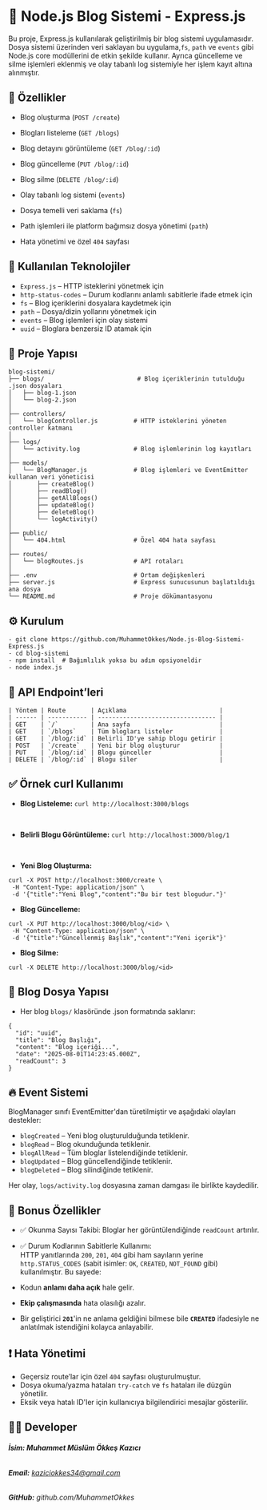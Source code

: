 # 📘 Node.js Blog Sistemi - Express.js
Bu proje, Express.js kullanılarak geliştirilmiş bir blog sistemi uygulamasıdır. Dosya sistemi üzerinden veri saklayan bu uygulama,`fs`, `path` ve `events` gibi Node.js core modüllerini de etkin şekilde kullanır. Ayrıca güncelleme ve silme işlemleri eklenmiş ve olay tabanlı log sistemiyle her işlem kayıt altına alınmıştır.

## 🚀 Özellikler
- Blog oluşturma (`POST /create`)

- Blogları listeleme (`GET /blogs`)

- Blog detayını görüntüleme (`GET /blog/:id`)

- Blog güncelleme (`PUT /blog/:id`)

- Blog silme (`DELETE /blog/:id`)

- Olay tabanlı log sistemi (`events`)

- Dosya temelli veri saklama (`fs`)

- Path işlemleri ile platform bağımsız dosya yönetimi (`path`)

- Hata yönetimi ve özel `404` sayfası

## 🧱 Kullanılan Teknolojiler
- `Express.js` – HTTP isteklerini yönetmek için
- `http-status-codes` – Durum kodlarını anlamlı sabitlerle ifade etmek için
- `fs` – Blog içeriklerini dosyalara kaydetmek için
- `path` – Dosya/dizin yollarını yönetmek için
- `events` – Blog işlemleri için olay sistemi
- `uuid` – Bloglara benzersiz ID atamak için

## 📁 Proje Yapısı

```
blog-sistemi/
├── blogs/                          # Blog içeriklerinin tutulduğu .json dosyaları
│   ├── blog-1.json
│   └── blog-2.json
│
├── controllers/
│   └── blogController.js          # HTTP isteklerini yöneten controller katmanı
│
├── logs/
│   └── activity.log               # Blog işlemlerinin log kayıtları
│
├── models/
│   └── BlogManager.js             # Blog işlemleri ve EventEmitter kullanan veri yöneticisi
│       ├── createBlog()
│       ├── readBlog()
│       ├── getAllBlogs()
│       ├── updateBlog()
│       ├── deleteBlog()
│       └── logActivity()
│
├── public/
│   └── 404.html                   # Özel 404 hata sayfası
│
├── routes/
│   └── blogRoutes.js              # API rotaları
│
├── .env                           # Ortam değişkenleri
├── server.js                      # Express sunucusunun başlatıldığı ana dosya
└── README.md                      # Proje dökümantasyonu

```

## ⚙️ Kurulum
```
- git clone https://github.com/MuhammetOkkes/Node.js-Blog-Sistemi-Express.js
- cd blog-sistemi
- npm install  # Bağımlılık yoksa bu adım opsiyoneldir
- node index.js
```

## 📡 API Endpoint’leri
```
| Yöntem | Route       | Açıklama                          |
| ------ | ----------- | --------------------------------- |
| GET    | `/`         | Ana sayfa                         |
| GET    | `/blogs`    | Tüm blogları listeler             |
| GET    | `/blog/:id` | Belirli ID'ye sahip blogu getirir |
| POST   | `/create`   | Yeni bir blog oluşturur           |
| PUT    | `/blog/:id` | Blogu günceller                   |
| DELETE | `/blog/:id` | Blogu siler                       |
```

## ✅ Örnek curl Kullanımı
- **Blog Listeleme:**
```curl http://localhost:3000/blogs```
<br>

- **Belirli Blogu Görüntüleme:**
```curl http://localhost:3000/blog/1```
<br>

- **Yeni Blog Oluşturma:**
```
curl -X POST http://localhost:3000/create \
 -H "Content-Type: application/json" \
 -d '{"title":"Yeni Blog","content":"Bu bir test blogudur."}' 
 ```

- **Blog Güncelleme:**
```
curl -X PUT http://localhost:3000/blog/<id> \
 -H "Content-Type: application/json" \
 -d '{"title":"Güncellenmiş Başlık","content":"Yeni içerik"}'
 ```

- **Blog Silme:**
```
curl -X DELETE http://localhost:3000/blog/<id>
 ```


## 📝 Blog Dosya Yapısı
- Her blog `blogs/` klasöründe .json formatında saklanır:
```
{
  "id": "uuid",
  "title": "Blog Başlığı",
  "content": "Blog içeriği...",
  "date": "2025-08-01T14:23:45.000Z",
  "readCount": 3
}

```

## 🔥 Event Sistemi
BlogManager sınıfı EventEmitter'dan türetilmiştir ve aşağıdaki olayları destekler:
- `blogCreated` – Yeni blog oluşturulduğunda tetiklenir.
- `blogRead` – Blog okunduğunda tetiklenir.
- `blogAllRead` – Tüm bloglar listelendiğinde tetiklenir.
- `blogUpdated` – Blog güncellendiğinde tetiklenir.
- `blogDeleted` – Blog silindiğinde tetiklenir.

Her olay, `logs/activity.log` dosyasına zaman damgası ile birlikte kaydedilir.


## 🌟 Bonus Özellikler
- ✅ Okunma Sayısı Takibi: Bloglar her görüntülendiğinde `readCount` artırılır.
- ✅ Durum Kodlarının Sabitlerle Kullanımı:  
HTTP yanıtlarında `200`, `201`, `404` gibi ham sayıların yerine `http.STATUS_CODES` (sabit isimler: `OK`, `CREATED`, `NOT_FOUND` gibi) kullanılmıştır. Bu sayede: 

- Kodun **anlamı daha açık** hale gelir.  
- **Ekip çalışmasında** hata olasılığı azalır.  
- Bir geliştirici **`201`**'in ne anlama geldiğini bilmese bile **`CREATED`** ifadesiyle ne anlatılmak istendiğini kolayca anlayabilir.


## ❗ Hata Yönetimi
- Geçersiz route’lar için özel `404` sayfası oluşturulmuştur.
- Dosya okuma/yazma hataları `try-catch` ve `fs` hataları ile düzgün yönetilir.
- Eksik veya hatalı ID'ler için kullanıcıya bilgilendirici mesajlar gösterilir.

## 👨‍💻 Developer
###### **İsim: Muhammet Müslüm Ökkeş Kazıcı** 

###### **Email:** kaziciokkes34@gmail.com

###### **GitHub:** github.com/MuhammetOkkes

